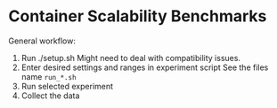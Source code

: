 # Container Scalability Benchmarks

General workflow:
1. Run ./setup.sh
	Might need to deal with compatibility issues.
2. Enter desired settings and ranges in experiment script
	See the files name `run_*.sh`
2. Run selected experiment
3. Collect the data


